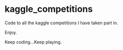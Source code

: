 # kaggle_competitions
Code to all the kaggle competitions I have taken part in.

Enjoy.

Keep coding...Keep playing.
